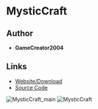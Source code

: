 <detail>

# MysticCraft
  
>
  
## Author 
- **GameCreator2004** 

## Links
- [Website/Download](https://gc2k4-studio.itch.io/mysticcraft)  
- [Source Code](https://github.com/GameCreator2004/mysticcraft)  

![MysticCraft_main](https://github.com/masato462/Minicraft-Rebuild-and-Mod-Archives/blob/master/minicraft_archives/readme_shot/mysticcraft_main.png)
![MysticCraft](https://github.com/masato462/Minicraft-Rebuild-and-Mod-Archives/blob/master/minicraft_archives/readme_shot/mysticcraft.png)
</detail>
<p>

<detail>